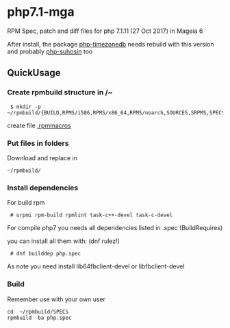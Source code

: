 # php7.1-mga 

RPM Spec, patch and diff files for php 7.1.11 (27 Oct 2017) in Mageia 6


After install, the package [php-timezonedb](https://madb.mageia.org/package/show/name/php-timezonedb/application/0/arch/x86_64) needs rebuild with this version and probably [php-suhosin](https://madb.mageia.org/package/show/application/0/arch/x86_64/name/php-suhosin) too


## QuickUsage


### Create rpmbuild structure in /~

```
 $ mkdir -p ~/rpmbuild/{BUILD,RPMS/i586,RPMS/x86_64,RPMS/noarch,SOURCES,SRPMS,SPECS,tmp}
```
create file [.rpmmacros](https://wiki.mageia.org/en/Packagers_RPM_tutorial#.rpmmacros_file_creation)


### Put files in folders

Download and replace in

```
~/rpmbuild/
```

### Install dependencies

For build rpm 

```
 # urpmi rpm-build rpmlint task-c++-devel task-c-devel
```

For compile php7 you needs all dependencies listed in .spec (BuildRequires) 

you can install all them with: (dnf rulez!)

```
 # dnf builddep php.spec

```

As note you need install lib64fbclient-devel or libfbclient-devel


### Build

Remember use with your own user

```
cd  ~/rpmbuild/SPECS
rpmbuild -ba php.spec
```
